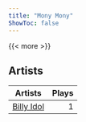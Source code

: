 ```yaml
---
title: "Mony Mony"
ShowToc: false
---
```


{{< more >}}

## Artists
Artists | Plays 
----- | -----: 
[Billy Idol](/artists/billy-idol-28839) | 1

